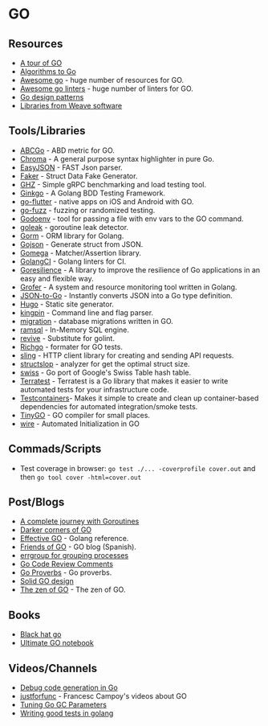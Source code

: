 # GO

## Resources

- [A tour of GO](https://tour.golang.org/welcome/1)
- [Algorithms to Go](https://yourbasic.org/)
- [Awesome go](https://awesome-go.com/) - huge number of resources for GO.
- [Awesome go linters](https://github.com/golangci/awesome-go-linters) - huge number of linters for GO.
- [Go design patterns](https://github.com/tmrts/go-patterns)
- [Libraries from Weave software](https://github.com/weaveworks/common)

## Tools/Libraries

- [ABCGo](https://github.com/droptheplot/abcgo) - ABD metric for GO.
- [Chroma](https://github.com/alecthomas/chroma) - A general purpose syntax highlighter in pure Go.
- [EasyJSON](https://github.com/mailru/easyjson) - FAST Json parser.
- [Faker](https://github.com/bxcodec/faker) - Struct Data Fake Generator.
- [GHZ](https://github.com/bojand/ghz) - Simple gRPC benchmarking and load testing tool.
- [Ginkgo](https://onsi.github.io/ginkgo/) - A Golang BDD Testing Framework.
- [go-flutter](https://github.com/go-flutter-desktop/go-flutter) - native apps on iOS and Android with GO.
- [go-fuzz](https://github.com/dvyukov/go-fuzz) - fuzzing or randomized testing.
- [Godoenv](https://github.com/joho/godotenv) - tool for passing a file with env vars to the GO command.
- [goleak](https://github.com/uber-go/goleak) - goroutine leak detector.
- [Gorm](https://gorm.io/) - ORM library for Golang.
- [Gojson](https://github.com/ChimeraCoder/gojson) - Generate struct from JSON.
- [Gomega](https://onsi.github.io/gomega/) - Matcher/Assertion library.
- [GolangCI](https://github.com/golangci/golangci-lint) - Golang linters for CI.
- [Goresilience](https://github.com/slok/goresilience) - A library to improve the resilience of Go applications in an easy and flexible way.
- [Grofer](https://github.com/pesos/grofer) - A system and resource monitoring tool written in Golang.
- [JSON-to-Go](https://mholt.github.io/json-to-go/) - Instantly converts JSON into a Go type definition.
- [Hugo](https://gohugo.io/) - Static site generator.
- [kingpin](https://github.com/alecthomas/kingpin) - Command line and flag parser.
- [migration](https://github.com/golang-migrate/migrate) - database migrations written in GO.
- [ramsql](https://github.com/proullon/ramsql) - In-Memory SQL engine.
- [revive](https://github.com/mgechev/revive) - Substitute for golint.
- [Richgo](https://github.com/kyoh86/richgo) - formater for GO tests.
- [sling](https://github.com/dghubble/sling) - HTTP client library for creating and sending API requests.
- [structslop](https://github.com/orijtech/structslop) - analyzer for get the optimal struct size.
- [swiss](https://github.com/cockroachdb/swiss) - Go port of Google's Swiss Table hash table.
- [Terratest](https://github.com/gruntwork-io/terratest) - Terratest is a Go library that makes it easier to write automated tests for your infrastructure code.
- [Testcontainers](https://golang.testcontainers.org/)- Makes it simple to create and clean up container-based dependencies for automated integration/smoke tests. 
- [TinyGO](https://tinygo.org/) - GO compiler for small places.
- [wire](https://github.com/google/wire) - Automated Initialization in GO

## Commads/Scripts

- Test coverage in browser: `go test ./... -coverprofile cover.out` and then `go tool cover -html=cover.out`

## Post/Blogs

- [A complete journey with Goroutines](https://riteeksrivastava.medium.com/a-complete-journey-with-goroutines-8472630c7f5c)
- [Darker corners of GO](https://rytisbiel.com/2021/03/06/darker-corners-of-go/)
- [Effective GO](https://golang.org/doc/effective_go.html) - Golang reference.
- [Friends of GO](https://blog.friendsofgo.tech/) - GO blog (Spanish).
- [errgroup for grouping processes](https://www.fullstory.com/blog/why-errgroup-withcontext-in-golang-server-handlers/)
- [Go Code Review Comments](https://github.com/golang/go/wiki/CodeReviewComments)
- [Go Proverbs](https://go-proverbs.github.io/) - Go proverbs.
- [Solid GO design](https://dave.cheney.net/2016/08/20/solid-go-design)
- [The zen of GO](https://the-zen-of-go.netlify.app/) - The zen of GO.

## Books

- [Black hat go](https://nostarch.com/blackhatgo)
- [Ultimate GO notebook](https://www.amazon.com/Ultimate-Go-Notebook-William-Kennedy/dp/1737384426)

## Videos/Channels

- [Debug code generation in Go](https://archive.fosdem.org/2020/schedule/event/debugcodegenerationgo/)
- [justforfunc](https://www.youtube.com/channel/UC_BzFbxG2za3bp5NRRRXJSw) - Francesc Campoy's videos about GO
- [Tuning Go GC Parameters](https://archive.fosdem.org/2019/schedule/event/gogc/)
- [Writing good tests in golang](https://archive.fosdem.org/2020/schedule/event/testing_writing_go_tests/)
